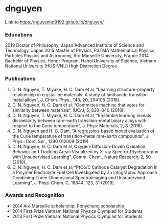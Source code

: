 # dnguyen
Link to https://nguyennd9192.github.io/dnguyen/

### Educations
2019 Doctor of Philosophy, Japan Advanced Institute of Science and Technology, Japan
2015 Master of Physics, P3TMA Mathematical Physics, Particles Physics and Astronomy, Aix-Marseille University, France
2014 Bachelor of Physics, Honor Program, Hanoi University of Science, Vietnam National University (HUS-VNU)
High Distinction Degree

### Publications
1. D. N. Nguyen, T. Miyake, H. C. Dam et al, “Learning structure-property relationship in crystalline materials: A study of lanthanide transition metal alloys”, J. Chem. Phys., 148, 20, 204106 (2018).
2. D. N. Nguyen, H. C. Dam et al, “Committee machine that votes for similarity between materials”, IUCrJ, 5, 830–840 (2018).
3. D. N. Nguyen, T. Miyake, H. C. Dam et al, “Ensemble learning reveals dissimilarity between rare-earth transition-metal binary alloys with respect to the Curie temperature”, J. Phys: Materials, 2, 3 (2019).
4. D. N. Nguyen and H. C. Dam, “A regression-based model evaluation of the Curie temperature of transition-metal rare-earth compounds”, J. Phys.: Conf. Ser., 1290 012009 (2019).
5. D. N. Nguyen, H. C. Dam et al, Oxygen-Diffusion-Driven Oxidation Behavior and Tracking Areas Visualized by X-ray Spectro-Ptychography with Unsupervised Learning”, Comm. Chem., Nature Research, 2, 50 (2019).
6. D. N. Nguyen, H. C. Dam et al, “PtCo/C Cathode Catalyst Degradation in a Polymer Electrolyte Fuel Cell Investigated by an Infographic Approach Combining Three-Dimensional Spectroimaging and Unsupervised Learning”, J. Phys. Chem. C, 18844, 123, 31 (2019).

### Awards and Recognition
- 2014 Aix-Marseille scholarship, Ponychung scholarship
- 2014 First Prize Vietnam National Physics Olympiad for Students
- 2013 First Prize Vietnam National Physics Olympiad for Students

